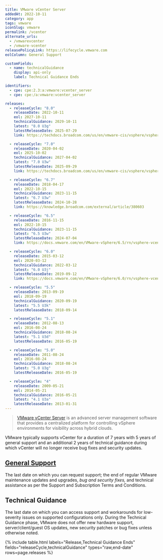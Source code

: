 ```yaml
---
title: VMware vCenter Server
addedAt: 2022-10-11
category: app
tags: vmware
iconSlug: vmware
permalink: /vcenter
alternate_urls:
  - /vmwarevcenter
  - /vmware-vcenter
releasePolicyLink: https://lifecycle.vmware.com
eolColumn: General Support

customFields:
  - name: technicalGuidance
    display: api-only
    label: Technical Guidance Ends

identifiers:
  - cpe: cpe:2.3:a:vmware:vcenter_server
  - cpe: cpe:/a:vmware:vcenter_server

releases:
  - releaseCycle: "8.0"
    releaseDate: 2022-10-11
    eol: 2027-10-11
    technicalGuidance: 2029-10-11
    latest: "8.0 U3g"
    latestReleaseDate: 2025-07-29
    link: https://techdocs.broadcom.com/us/en/vmware-cis/vsphere/vsphere/8-0/release-notes/vcenter-server-update-and-patch-release-notes/vsphere-vcenter-server-80u3g-release-notes.html

  - releaseCycle: "7.0"
    releaseDate: 2020-04-02
    eol: 2025-10-02
    technicalGuidance: 2027-04-02
    latest: "7.0 U3w"
    latestReleaseDate: 2025-09-29
    link: https://techdocs.broadcom.com/us/en/vmware-cis/vsphere/vsphere/7-0/release-notes/vcenter-server-update-and-patch-release-notes/vsphere-vcenter-server-70u3w-release-notes.html

  - releaseCycle: "6.7"
    releaseDate: 2018-04-17
    eol: 2022-10-15
    technicalGuidance: 2023-11-15
    latest: "6.7 U3w"
    latestReleaseDate: 2024-10-28
    link: https://knowledge.broadcom.com/external/article/380603

  - releaseCycle: "6.5"
    releaseDate: 2016-11-15
    eol: 2022-10-15
    technicalGuidance: 2023-11-15
    latest: "6.5 U3w"
    latestReleaseDate: 2024-07-04
    link: https://docs.vmware.com/en/VMware-vSphere/6.5/rn/vsphere-vcenter-server-65u3w-release-notes.html

  - releaseCycle: "6.0"
    releaseDate: 2015-03-12
    eol: 2020-03-12
    technicalGuidance: 2022-03-12
    latest: "6.0 U3j"
    latestReleaseDate: 2019-09-12
    link: https://docs.vmware.com/en/VMware-vSphere/6.0/rn/vsphere-vcenter-server-60u3j-release-notes.html

  - releaseCycle: "5.5"
    releaseDate: 2013-09-19
    eol: 2018-09-19
    technicalGuidance: 2020-09-19
    latest: "5.5 U3k"
    latestReleaseDate: 2018-09-14

  - releaseCycle: "5.1"
    releaseDate: 2012-08-13
    eol: 2016-08-24
    technicalGuidance: 2018-08-24
    latest: "5.1 U3d"
    latestReleaseDate: 2016-05-19

  - releaseCycle: "5.0"
    releaseDate: 2011-08-24
    eol: 2016-08-24
    technicalGuidance: 2018-08-24
    latest: "5.0 U3g"
    latestReleaseDate: 2016-05-19

  - releaseCycle: "4"
    releaseDate: 2009-05-21
    eol: 2014-05-21
    technicalGuidance: 2016-05-21
    latest: "4.1 U3a"
    latestReleaseDate: 2013-01-31
---
```


> [VMware vCenter Server](https://www.vmware.com/products/vcenter.html) is an advanced server
> management software that provides a centralized platform for controlling vSphere environments for
> visibility across hybrid clouds.

VMware typically supports vCenter for a duration of 7 years with 5 years of general support and an
additional 2 years of technical guidance during which vCenter will no longer receive bug fixes and
security updates.

## [General Support](https://lifecycle.vmware.com/)

The last date on which you can request support; the end of regular VMware maintenance updates and
upgrades, _bug and security fixes,_ and technical assistance as per the Support and Subscription
Terms and Conditions.

## Technical Guidance

The last date on which you can access support and workarounds for low-severity issues on supported
configurations only. During the Technical Guidance phase, VMware does not offer new hardware
support, server/client/guest OS updates, new security patches or bug fixes unless otherwise noted.

{% include table.html
labels="Release,Technical Guidance Ends"
fields="releaseCycle,technicalGuidance"
types="raw,end-date"
rows=page.releases %}

